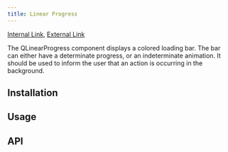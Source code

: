 ```yaml
---
title: Linear Progress
---
```


[Internal Link](/docs), [External Link](https://vuejs.org)

The QLinearProgress component displays a colored loading bar. The bar can either have a determinate progress, or an indeterminate animation. It should be used to inform the user that an action is occurring in the background.


## Installation
<doc-installation components="QLinearProgress" />

## Usage
<doc-example title="Determinate" file="QLinearProgress/Determinate" />
<doc-example title="Indeterminate" file="QLinearProgress/Indeterminate" />

## API
<doc-api file="QLinearProgress" />
